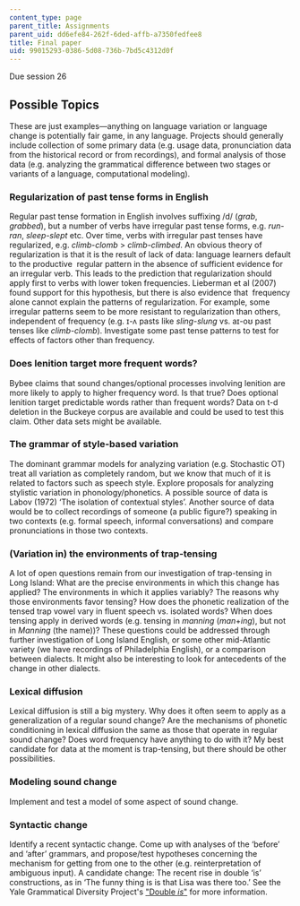 ```yaml
---
content_type: page
parent_title: Assignments
parent_uid: dd6efe84-262f-6ded-affb-a7350fedfee8
title: Final paper
uid: 99015293-0386-5d08-736b-7bd5c4312d0f
---
```


Due session 26

Possible Topics
---------------

These are just examples—anything on language variation or language change is potentially fair game, in any language. Projects should generally include collection of some primary data (e.g. usage data, pronunciation data from the historical record or from recordings), and formal analysis of those data (e.g. analyzing the grammatical difference between two stages or variants of a language, computational modeling).

### Regularization of past tense forms in English

Regular past tense formation in English involves suffixing /d/ (_grab_, _grabbed_), but a number of verbs have irregular past tense forms, e.g. _run_\-_ran_, _sleep_\-_slept_ etc. Over time, verbs with irregular past tenses have regularized, e.g. _climb_\-_clomb_ \> _climb_\-_climbed_. An obvious theory of regularization is that it is the result of lack of data: language learners default to the productive  regular pattern in the absence of sufficient evidence for an irregular verb. This leads to the prediction that regularization should apply first to verbs with lower token frequencies. Lieberman et al (2007) found support for this hypothesis, but there is also evidence that  frequency alone cannot explain the patterns of regularization. For example, some irregular patterns seem to be more resistant to regularization than others, independent of frequency (e.g. ɪ-ʌ pasts like _sling_\-_slung_ vs. aɪ-oʊ past tenses like _climb_\-_clomb_). Investigate some past tense patterns to test for effects of factors other than frequency.

### Does lenition target more frequent words?

Bybee claims that sound changes/optional processes involving lenition are more likely to apply to higher frequency word. Is that true? Does optional lenition target predictable words rather than frequent words? Data on t-d deletion in the Buckeye corpus are available and could be used to test this claim. Other data sets might be available.

### The grammar of style-based variation

The dominant grammar models for analyzing variation (e.g. Stochastic OT) treat all variation as completely random, but we know that much of it is related to factors such as speech style. Explore proposals for analyzing stylistic variation in phonology/phonetics. A possible source of data is Labov (1972) ‘The isolation of contextual styles’. Another source of data would be to collect recordings of someone (a public figure?) speaking in two contexts (e.g. formal speech, informal conversations) and compare pronunciations in those two contexts.

### (Variation in) the environments of trap\-tensing

A lot of open questions remain from our investigation of trap\-tensing in Long Island: What are the precise environments in which this change has applied? The environments in which it applies variably? The reasons why those environments favor tensing? How does the phonetic realization of the tensed trap vowel vary in fluent speech vs. isolated words? When does tensing apply in derived words (e.g. tensing in _manning_ (_man_+_ing_), but not in _Manning_ (the name))? These questions could be addressed through further investigation of Long Island English, or some other mid-Atlantic variety (we have recordings of Philadelphia English), or a comparison between dialects. It might also be interesting to look for antecedents of the change in other dialects.

### Lexical diffusion

Lexical diffusion is still a big mystery. Why does it often seem to apply as a generalization of a regular sound change? Are the mechanisms of phonetic conditioning in lexical diffusion the same as those that operate in regular sound change? Does word frequency have anything to do with it? My best candidate for data at the moment is trap\-tensing, but there should be other possibilities.

### Modeling sound change

Implement and test a model of some aspect of sound change.

### Syntactic change

Identify a recent syntactic change. Come up with analyses of the ‘before’ and ‘after’ grammars, and propose/test hypotheses concerning the mechanism for getting from one to the other (e.g. reinterpretation of ambiguous input). A candidate change: The recent rise in double ‘is’ constructions, as in ‘The funny thing is is that Lisa was there too.’ See the Yale Grammatical Diversity Project's ["Double _is_"](https://ygdp.yale.edu/phenomena/double-is) for more information.